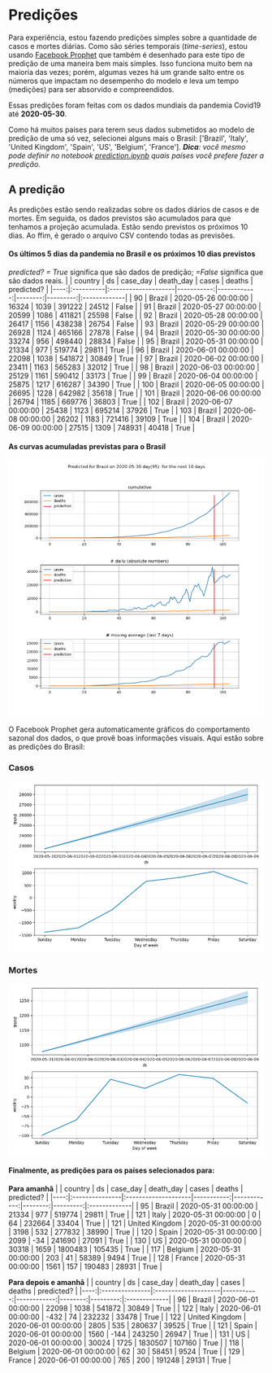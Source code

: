 # **Predições**
Para experiência, estou fazendo predições simples sobre a quantidade de casos e mortes diárias. Como são séries temporais (*time-series*), estou usando [Facebook Prophet](https://facebook.github.io/prophet/docs/quick_start.html) que também é desenhado para este tipo de predição de uma maneira bem mais simples. Isso funciona muito bem na maioria das vezes; porém, algumas vezes há um grande salto entre os números que impactam no desempenho do modelo e leva um tempo (medições) para ser absorvido e compreendidos.

Essas predições foram feitas com os dados mundiais da pandemia Covid19 até **2020-05-30**.

Como há muitos paises para terem seus dados submetidos ao modelo de predição de uma só vez, selecionei alguns mais o Brasil:
['Brazil', 'Italy', 'United Kingdom', 'Spain', 'US', 'Belgium', 'France'].
***Dica**: você mesmo pode definir no notebook *[prediction.ipynb](../prediction.ipynb)* quais países você prefere fazer a predição.*


## A predição
As predições estão sendo realizadas sobre os dados diários de casos e de mortes. Em seguida, os dados previstos são acumulados para que tenhamos a projeção acumulada. Estão sendo previstos os próximos 10 dias.
Ao ffim, é gerado o arquivo CSV contendo todas as previsões.

#### Os últimos 5 dias da pandemia no Brasil e os próximos 10 dias previstos
*predicted? = True* significa que são dados de predição; *=False* significa que são dados reais.
|     | country   | ds                  |   case_day |   death_day |   cases |   deaths | predicted?   |
|----:|:----------|:--------------------|-----------:|------------:|--------:|---------:|:-------------|
|  90 | Brazil    | 2020-05-26 00:00:00 |      16324 |        1039 |  391222 |    24512 | False        |
|  91 | Brazil    | 2020-05-27 00:00:00 |      20599 |        1086 |  411821 |    25598 | False        |
|  92 | Brazil    | 2020-05-28 00:00:00 |      26417 |        1156 |  438238 |    26754 | False        |
|  93 | Brazil    | 2020-05-29 00:00:00 |      26928 |        1124 |  465166 |    27878 | False        |
|  94 | Brazil    | 2020-05-30 00:00:00 |      33274 |         956 |  498440 |    28834 | False        |
|  95 | Brazil    | 2020-05-31 00:00:00 |      21334 |         977 |  519774 |    29811 | True         |
|  96 | Brazil    | 2020-06-01 00:00:00 |      22098 |        1038 |  541872 |    30849 | True         |
|  97 | Brazil    | 2020-06-02 00:00:00 |      23411 |        1163 |  565283 |    32012 | True         |
|  98 | Brazil    | 2020-06-03 00:00:00 |      25129 |        1161 |  590412 |    33173 | True         |
|  99 | Brazil    | 2020-06-04 00:00:00 |      25875 |        1217 |  616287 |    34390 | True         |
| 100 | Brazil    | 2020-06-05 00:00:00 |      26695 |        1228 |  642982 |    35618 | True         |
| 101 | Brazil    | 2020-06-06 00:00:00 |      26794 |        1185 |  669776 |    36803 | True         |
| 102 | Brazil    | 2020-06-07 00:00:00 |      25438 |        1123 |  695214 |    37926 | True         |
| 103 | Brazil    | 2020-06-08 00:00:00 |      26202 |        1183 |  721416 |    39109 | True         |
| 104 | Brazil    | 2020-06-09 00:00:00 |      27515 |        1309 |  748931 |    40418 | True         |

 #### As curvas acumuladas previstas para o Brasil
![](brazil_predictions.png)

 O Facebook Prophet gera automaticamente gráficos do comportamento sazonal dos dados, o que provê boas informações visuais. Aqui estão sobre as predições do Brasil:
### Casos
![](brazil_prophet_cases.png)

 ### Mortes
![](brazil_prophet_deaths.png)
#### Finalmente, as predições para os países selecionados para:
**Para amanhã**
|     | country        | ds                  |   case_day |   death_day |   cases |   deaths | predicted?   |
|----:|:---------------|:--------------------|-----------:|------------:|--------:|---------:|:-------------|
|  95 | Brazil         | 2020-05-31 00:00:00 |      21334 |         977 |  519774 |    29811 | True         |
| 121 | Italy          | 2020-05-31 00:00:00 |          0 |          64 |  232664 |    33404 | True         |
| 121 | United Kingdom | 2020-05-31 00:00:00 |       3198 |         532 |  277832 |    38990 | True         |
| 120 | Spain          | 2020-05-31 00:00:00 |       2099 |         -34 |  241690 |    27091 | True         |
| 130 | US             | 2020-05-31 00:00:00 |      30318 |        1659 | 1800483 |   105435 | True         |
| 117 | Belgium        | 2020-05-31 00:00:00 |        203 |          41 |   58389 |     9494 | True         |
| 128 | France         | 2020-05-31 00:00:00 |       1561 |         157 |  190483 |    28931 | True         |

 **Para depois e amanhã** 
|     | country        | ds                  |   case_day |   death_day |   cases |   deaths | predicted?   |
|----:|:---------------|:--------------------|-----------:|------------:|--------:|---------:|:-------------|
|  96 | Brazil         | 2020-06-01 00:00:00 |      22098 |        1038 |  541872 |    30849 | True         |
| 122 | Italy          | 2020-06-01 00:00:00 |       -432 |          74 |  232232 |    33478 | True         |
| 122 | United Kingdom | 2020-06-01 00:00:00 |       2805 |         535 |  280637 |    39525 | True         |
| 121 | Spain          | 2020-06-01 00:00:00 |       1560 |        -144 |  243250 |    26947 | True         |
| 131 | US             | 2020-06-01 00:00:00 |      30024 |        1725 | 1830507 |   107160 | True         |
| 118 | Belgium        | 2020-06-01 00:00:00 |         62 |          30 |   58451 |     9524 | True         |
| 129 | France         | 2020-06-01 00:00:00 |        765 |         200 |  191248 |    29131 | True         |